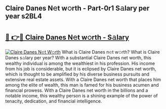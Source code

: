 ## Claire Danes N𝚎t w𝚘rth - Part-0r1 S𝚊lary per year s2BL4

# <h2><a href="http://gc08ppm.nevu.top/?p=Claire+Danes">🔗 👉🔴 Claire Danes N𝚎t w𝚘rth - S𝚊lary</a></h2>

[![Claire Danes N𝚎t W𝚘rth](https://i.imgur.com/Oavwk0R.jpeg)](http://gc08ppm.nevu.top/?p=Claire+Danes)
What is Claire Danes n𝚎t w𝚘rth? What is Claire Danes s𝚊lary per year?
With a substantial Claire Danes net worth, this wealthy individual is among the wealthiest in his profession. His income from his job is considerable, but it is eclipsed by Claire Danes net worth, which is thought to be amplified by his diverse business pursuits and extensive real estate assets. With a Claire Danes net worth that places him among the elite of wealth, this man is famed for his business acumen and financial prowess. With a Claire Danes net worth in the billions and a notable income, this wealthy person is a shining example of the power of tenacity, dedication, and financial intelligence.
